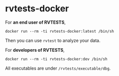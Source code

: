 # rvtests-docker

For **an end user of RVTESTS**, 

    docker run --rm -ti rvtests-docker:latest /bin/sh

Then you can use `rvtest` to analyze your data.


For **developers of RVTESTS**,

    docker run --rm -ti rvtests-docker:dev /bin/sh

All executables are under `/rvtests/executable/dbg`.

